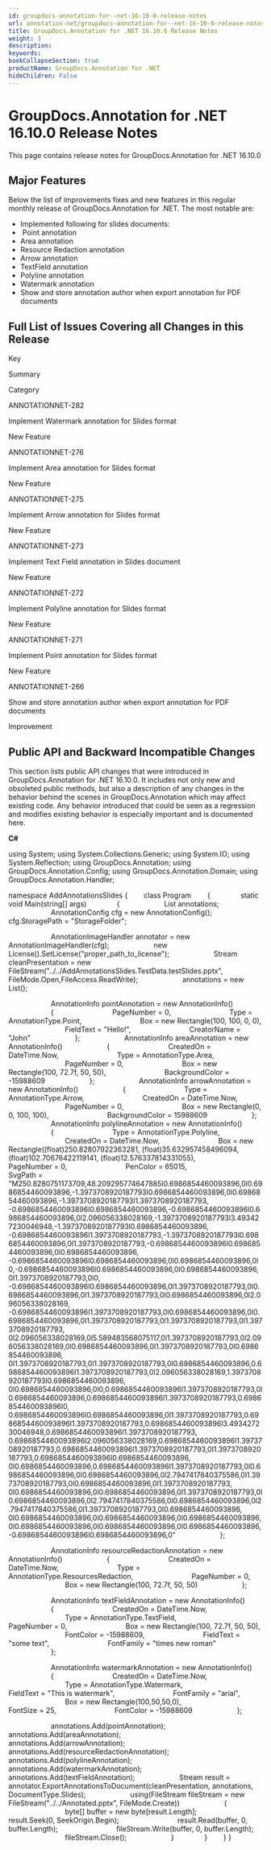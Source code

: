 ```yaml
---
id: groupdocs-annotation-for--net-16-10-0-release-notes
url: annotation-net/groupdocs-annotation-for--net-16-10-0-release-notes
title: GroupDocs.Annotation for .NET 16.10.0 Release Notes
weight: 3
description: 
keywords: 
bookCollapseSection: true
productName: GroupDocs.Annotation for .NET
hideChildren: False
---
```


# GroupDocs.Annotation for .NET 16.10.0 Release Notes


This page contains release notes for GroupDocs.Annotation for .NET 16.10.0

## Major Features

Below the list of improvements fixes and new features in this regular monthly release of GroupDocs.Annotation for .NET. The most notable are:

*   Implemented following for slides documents:
*    Point annotation
*   Area annotation
*   Resource Redaction annotation
*   Arrow annotation
*   TextField annotation
*   Polyline annotation
*   Watermark annotation
*   Show and store annotation author when export annotation for PDF documents

## Full List of Issues Covering all Changes in this Release

Key

Summary

Category

ANNOTATIONNET-282

Implement Watermark annotation for Slides format

New Feature

ANNOTATIONNET-276

Implement Area annotation for Slides format

New Feature

ANNOTATIONNET-275

Implement Arrow annotation for Slides format

New Feature

ANNOTATIONNET-273

Implement Text Field annotation in Slides document

New Feature

ANNOTATIONNET-272

Implement Polyline annotation for Slides format

New Feature

ANNOTATIONNET-271

Implement Point annotation for Slides format

New Feature

ANNOTATIONNET-266

Show and store annotation author when export annotation for PDF documents

Improvement

## Public API and Backward Incompatible Changes

This section lists public API changes that were introduced in GroupDocs.Annotation for .NET 16.10.0. It includes not only new and obsoleted public methods, but also a description of any changes in the behavior behind the scenes in GroupDocs.Annotation which may affect existing code. Any behavior introduced that could be seen as a regression and modifies existing behavior is especially important and is documented here.

**C#**

using System;
using System.Collections.Generic;
using System.IO;
using System.Reflection;
using GroupDocs.Annotation;
using GroupDocs.Annotation.Config;
using GroupDocs.Annotation.Domain;
using GroupDocs.Annotation.Handler;


namespace AddAnnotationsSlides
{
    class Program
    {
        static void Main(string\[\] args)
        {
            List<AnnotationInfo> annotations;
            AnnotationConfig cfg = new AnnotationConfig();
            cfg.StoragePath = "StorageFolder";

            AnnotationImageHandler annotator = new AnnotationImageHandler(cfg);
            new License().SetLicense("proper\_path\_to\_license");
            Stream cleanPresentation =  new FileStream("../../AddAnnotationsSlides.TestData.testSlides.pptx", FileMode.Open,FileAccess.ReadWrite);
            annotations = new List<AnnotationInfo>();


            AnnotationInfo pointAnnotation = new AnnotationInfo()
            {
                PageNumber = 0,
                Type = AnnotationType.Point,
                Box = new Rectangle(100, 100, 0, 0),
                FieldText = "Hello!",
                CreatorName = "John"
            };
            AnnotationInfo areaAnnotation = new AnnotationInfo()
            {
                CreatedOn = DateTime.Now,
                Type = AnnotationType.Area,
                PageNumber = 0,
                Box = new Rectangle(100, 72.7f, 50, 50),
                BackgroundColor = -15988609
            };
            AnnotationInfo arrowAnnotation = new AnnotationInfo()
            {
                Type = AnnotationType.Arrow,
                CreatedOn = DateTime.Now,
                PageNumber = 0,
                Box = new Rectangle(0, 0, 100, 100),
                BackgroundColor = 15988609
            };
            AnnotationInfo polylineAnnotation = new AnnotationInfo()
            {
                Type = AnnotationType.Polyline,
                CreatedOn = DateTime.Now,
                Box = new Rectangle((float)250.82807922363281, (float)35.632957458496094, (float)102.70676422119141, (float)12.576337814331055),
                PageNumber = 0,
                PenColor = 65015,
                SvgPath = "M250.8280751173709,48.209295774647885l0.6986854460093896,0l0.6986854460093896,-1.3973708920187793l0.6986854460093896,0l0.6986854460093896,-1.3973708920187793l1.3973708920187793,
-0.6986854460093896l0.6986854460093896,-0.6986854460093896l0.6986854460093896,0l2.096056338028169,-1.3973708920187793l3.493427230046948,-1.3973708920187793l0.6986854460093896,
-0.6986854460093896l1.3973708920187793,-1.3973708920187793l0.6986854460093896,0l1.3973708920187793,-0.6986854460093896l0.6986854460093896,0l0.6986854460093896,
-0.6986854460093896l0.6986854460093896,0l0.6986854460093896,0l0,-0.6986854460093896l0.6986854460093896,0l0.6986854460093896,0l1.3973708920187793,0l0,
-0.6986854460093896l0.6986854460093896,0l1.3973708920187793,0l0.6986854460093896,0l1.3973708920187793,0l0.6986854460093896,0l2.096056338028169,
-0.6986854460093896l1.3973708920187793,0l0.6986854460093896,0l0.6986854460093896,0l1.3973708920187793,0l1.3973708920187793,0l1.3973708920187793,
0l2.096056338028169,0l5.589483568075117,0l1.3973708920187793,0l2.096056338028169,0l0.6986854460093896,0l1.3973708920187793,0l0.6986854460093896,
0l1.3973708920187793,0l1.3973708920187793,0l0.6986854460093896,0.6986854460093896l1.3973708920187793,0l2.096056338028169,1.3973708920187793l0.6986854460093896,
0l0.6986854460093896,0l0,0.6986854460093896l1.3973708920187793,0l0.6986854460093896,0.6986854460093896l1.3973708920187793,0.6986854460093896l0,
0.6986854460093896l0.6986854460093896,0l1.3973708920187793,0.6986854460093896l1.3973708920187793,0.6986854460093896l3.493427230046948,0.6986854460093896l1.3973708920187793,
0.6986854460093896l2.096056338028169,0.6986854460093896l1.3973708920187793,0.6986854460093896l1.3973708920187793,0l1.3973708920187793,0.6986854460093896l0.6986854460093896,
0l0.6986854460093896,0.6986854460093896l1.3973708920187793,0l0.6986854460093896,0l0.6986854460093896,0l2.7947417840375586,0l1.3973708920187793,0l0.6986854460093896,0l1.3973708920187793,
0l0.6986854460093896,0l0.6986854460093896,0l1.3973708920187793,0l0.6986854460093896,0l2.7947417840375586,0l0.6986854460093896,0l2.7947417840375586,0l1.3973708920187793,0l0.6986854460093896,
0l0.6986854460093896,0l0.6986854460093896,0l0.6986854460093896,0l0.6986854460093896,0l0.6986854460093896,0l0.6986854460093896,-0.6986854460093896l0.6986854460093896,0"
            };

            AnnotationInfo resourceRedactionAnnotation = new AnnotationInfo()
            {
                CreatedOn = DateTime.Now,
                Type = AnnotationType.ResourcesRedaction,
                PageNumber = 0,
                Box = new Rectangle(100, 72.7f, 50, 50)
            };

            AnnotationInfo textFieldAnnotation = new AnnotationInfo()
            {
                CreatedOn = DateTime.Now,
                Type = AnnotationType.TextField,
                PageNumber = 0,
                Box = new Rectangle(100, 72.7f, 50, 50),
                FontColor = -15988609,
                FieldText = "some text",
                FontFamily = "times new roman"
            };

            AnnotationInfo watermarkAnnotation = new AnnotationInfo()
            {
                CreatedOn = DateTime.Now,
                Type = AnnotationType.Watermark,
                FieldText = "This is watermark",
                FontFamily = "arial",
                Box = new Rectangle(100,50,50,0),
                FontSize = 25,
                FontColor = -15988609
            };

            annotations.Add(pointAnnotation);
            annotations.Add(areaAnnotation);
            annotations.Add(arrowAnnotation);
            annotations.Add(resourceRedactionAnnotation);
            annotations.Add(polylineAnnotation);
            annotations.Add(watermarkAnnotation);
            annotations.Add(textFieldAnnotation);
            Stream result = annotator.ExportAnnotationsToDocument(cleanPresentation, annotations, DocumentType.Slides);
            using(FileStream fileStream = new FileStream("../../Annotated.pptx", FileMode.Create))
            {
                byte\[\] buffer = new byte\[result.Length\];
                result.Seek(0, SeekOrigin.Begin);
                result.Read(buffer, 0, buffer.Length);
                fileStream.Write(buffer, 0, buffer.Length);
                fileStream.Close();
            }
        }
    }
}

